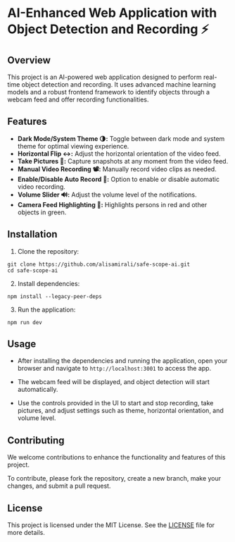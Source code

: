 # AI-Enhanced Web Application with Object Detection and Recording ⚡️

## Overview

This project is an AI-powered web application designed to perform real-time object detection and recording. It uses advanced machine learning models and a robust frontend framework to identify objects through a webcam feed and offer recording functionalities.

## Features

- **Dark Mode/System Theme 🌗:** Toggle between dark mode and system theme for optimal viewing experience.
- **Horizontal Flip ↔️:** Adjust the horizontal orientation of the video feed.
- **Take Pictures 📸:** Capture snapshots at any moment from the video feed.
- **Manual Video Recording 📽️:** Manually record video clips as needed.
- **Enable/Disable Auto Record 🚫:** Option to enable or disable automatic video recording.
- **Volume Slider 🔊:** Adjust the volume level of the notifications.
- **Camera Feed Highlighting 🎨:** Highlights persons in red and other objects in green.

## Installation

1. Clone the repository:

```shell
git clone https://github.com/alisamirali/safe-scope-ai.git
cd safe-scope-ai
```

2. Install dependencies:

`npm install --legacy-peer-deps`

3. Run the application:

`npm run dev`


## Usage

- After installing the dependencies and running the application, open your browser and navigate to `http://localhost:3001` to access the app. 

- The webcam feed will be displayed, and object detection will start automatically. 

- Use the controls provided in the UI to start and stop recording, take pictures, and adjust settings such as theme, horizontal orientation, and volume level.


## Contributing

We welcome contributions to enhance the functionality and features of this project. 

To contribute, please fork the repository, create a new branch, make your changes, and submit a pull request.


## License

This project is licensed under the MIT License. See the [LICENSE](https://github.com/alisamirali/safe-scope-ai/blob/main/LICENSE) file for more details.

